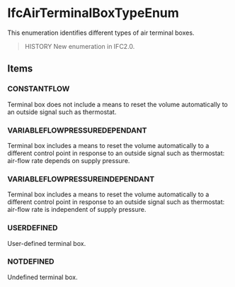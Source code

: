 # IfcAirTerminalBoxTypeEnum

This enumeration identifies different types of air terminal boxes.
<!-- end of short definition -->

> HISTORY New enumeration in IFC2.0.

## Items

### CONSTANTFLOW
Terminal box does not include a means to reset the volume automatically to an outside signal such as thermostat.

### VARIABLEFLOWPRESSUREDEPENDANT
Terminal box includes a means to reset the volume automatically to a different control point in response to an outside signal such as thermostat: air-flow rate depends on supply pressure.

### VARIABLEFLOWPRESSUREINDEPENDANT
Terminal box includes a means to reset the volume automatically to a different control point in response to an outside signal such as thermostat: air-flow rate is independent of supply pressure.

### USERDEFINED
User-defined terminal box.

### NOTDEFINED
Undefined terminal box.
